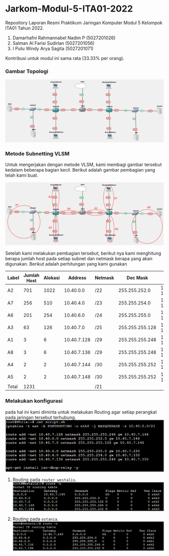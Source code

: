 # Jarkom-Modul-5-ITA01-2022

Repository Laporan Resmi Praktikum Jaringan Komputer Modul 5 Kelompok ITA01 Tahun 2022.

1. Damarhafni Rahmannabel Nadim P (5027201026)
2. Salman Al Farisi Sudirlan (5027201056)
3. I Putu Windy Arya Sagita (5027201071)

Kontribusi untuk modul ini sama rata (33.33% per orang).


### Gambar Topologi
![image](images/topo5.png)

### Metode Subnetting VLSM
Untuk mengerjakan dengan metode VLSM, kami membagi gambar tersebut kedalam beberapa bagian kecil. Berikut adalah gambar pembagian yang telah kami buat.  

![image](images/subnet5.png)


Setelah kami melakukan pembagian tersebut, berikut nya kami menghitung berapa jumlah host pada setiap subnet dan netmask berapa yang akan digunakan. Berikut adalah perhitungan yang kami gunakan

| Label | Jumlah Host | Alokasi | Address     | Netmask | Dec Mask        | Range                   | Broadcast   |
|-------|-------------|---------|-------------|---------|-----------------|-------------------------|-------------|
| A2    |         701 |    1022 | 10.40.0.0   | /22     | 255.255.252.0   | 10.40.0.1-10.40.3.254   | 10.40.3.255 |
| A7    |         256 |     510 | 10.40.4.0   | /23     | 255.255.254.0   | 10.40.4.1-10.40.5.254   | 10.40.5.255 |
| A6    |         201 |     254 | 10.40.6.0   | /24     | 255.255.255.0   | 10.40.6.1-10.40.6.254   | 10.40.6.255 |
| A3    |          63 |     126 | 10.40.7.0   | /25     | 255.255.255.128 | 10.40.7.1-10.40.7.126   | 10.40.7.127 |
| A1    |           3 |       6 | 10.40.7.128 | /29     | 255.255.255.248 | 10.40.7.129-10.40.7.134 | 10.40.7.135 |
| A8    |           3 |       6 | 10.40.7.136 | /29     | 255.255.255.248 | 10.40.7.137-10.40.7.142 | 10.40.7.143 |
| A4    |           2 |       2 | 10.40.7.144 | /30     | 255.255.255.252 | 10.40.7.145-10.40.7.146 | 10.40.7.147 |
| A5    |           2 |       2 | 10.40.7.148 | /30     | 255.255.255.252 | 10.40.7.149-10.40.7.150 | 10.40.7.151 |
| Total |        1231 |         |             | /21     |                 |                         |             |

### Melakukan konfigurasi
pada hal ini kami diminta untuk melakukan Routing agar setiap perangkat pada jaringan tersebut terhubung.<br>
![image](images/routing.png)

1. Routing pada `router westalis`.<br>
![image](images/routingwest.png)

2. Routing pada `ostania`.<br>
![image](images/routingost.png)
